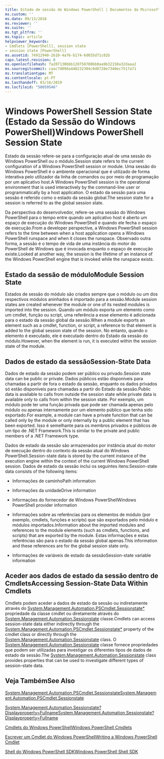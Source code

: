 ```yaml
---
title: Estado de sessão do Windows PowerShell | Documentos da Microsoft
ms.custom: ''
ms.date: 09/13/2016
ms.reviewer: ''
ms.suite: ''
ms.tgt_pltfrm: ''
ms.topic: article
helpviewer_keywords:
- Cmdlets [PowerShell], session state
- session state [PowerShell]
ms.assetid: 74912940-2b10-4a76-b174-6d035d71c02b
caps.latest.revision: 8
ms.openlocfilehash: fa207130bbb120750780bb0aa9b32150a32daaa2
ms.sourcegitcommit: caac7d098a448232304c9d6728e7340ec7517a71
ms.translationtype: MT
ms.contentlocale: pt-PT
ms.lasthandoff: 03/16/2019
ms.locfileid: "58059546"
---
```

# <a name="windows-powershell-session-state"></a><span data-ttu-id="416a8-102">Windows PowerShell Session State (Estado da Sessão do Windows PowerShell)</span><span class="sxs-lookup"><span data-stu-id="416a8-102">Windows PowerShell Session State</span></span>

<span data-ttu-id="416a8-103">Estado da sessão refere-se para a configuração atual de uma sessão do Windows PowerShell ou o módulo.</span><span class="sxs-lookup"><span data-stu-id="416a8-103">Session state refers to the current configuration of a Windows PowerShell session or module.</span></span> <span data-ttu-id="416a8-104">Uma sessão do Windows PowerShell é o ambiente operacional que é utilizado de forma interativa pelo utilizador da linha de comandos ou por meio de programação por um aplicativo host.</span><span class="sxs-lookup"><span data-stu-id="416a8-104">A Windows PowerShell session is the operational environment that is used interactively by the command-line user or programmatically by a host application.</span></span> <span data-ttu-id="416a8-105">O estado da sessão para uma sessão é referido como o estado da sessão global.</span><span class="sxs-lookup"><span data-stu-id="416a8-105">The session state for a session is referred to as the global session state.</span></span>

<span data-ttu-id="416a8-106">Da perspectiva do desenvolvedor, refere-se uma sessão do Windows PowerShell para o tempo entre quando um aplicativo host é aberto um espaço de execução do Windows PowerShell e quando ele fecha o espaço de execução.</span><span class="sxs-lookup"><span data-stu-id="416a8-106">From a developer perspective, a Windows PowerShell session refers to the time between when a host application opens a Windows PowerShell runspace and when it closes the runspace.</span></span> <span data-ttu-id="416a8-107">Observado outra forma, a sessão é o tempo de vida de uma instância do motor do PowerShell de Windows que é invocada enquanto o espaço de execução existe.</span><span class="sxs-lookup"><span data-stu-id="416a8-107">Looked at another way, the session is the lifetime of an instance of the Windows PowerShell engine that is invoked while the runspace exists.</span></span>

## <a name="module-session-state"></a><span data-ttu-id="416a8-108">Estado da sessão de módulo</span><span class="sxs-lookup"><span data-stu-id="416a8-108">Module Session State</span></span>

<span data-ttu-id="416a8-109">Estados de sessão do módulo são criados sempre que o módulo ou um dos respectivos módulos aninhados é importado para a sessão.</span><span class="sxs-lookup"><span data-stu-id="416a8-109">Module session states are created whenever the module or one of its nested modules is imported into the session.</span></span> <span data-ttu-id="416a8-110">Quando um módulo exporta um elemento como um cmdlet, função ou script, uma referência a esse elemento é adicionada para o estado da sessão global da sessão.</span><span class="sxs-lookup"><span data-stu-id="416a8-110">When a module exports an element such as a cmdlet, function, or script, a reference to that element is added to the global session state of the session.</span></span> <span data-ttu-id="416a8-111">No entanto, quando o elemento é executado, ele é executado dentro do Estado da sessão do módulo.</span><span class="sxs-lookup"><span data-stu-id="416a8-111">However, when the element is run, it is executed within the session state of the module.</span></span>

## <a name="session-state-data"></a><span data-ttu-id="416a8-112">Dados de estado da sessão</span><span class="sxs-lookup"><span data-stu-id="416a8-112">Session-State Data</span></span>

<span data-ttu-id="416a8-113">Dados de estado da sessão podem ser público ou privado.</span><span class="sxs-lookup"><span data-stu-id="416a8-113">Session state data can be public or private.</span></span> <span data-ttu-id="416a8-114">Dados públicos estão disponíveis para chamadas a partir de fora o estado da sessão, enquanto os dados privados só estão disponíveis para chamadas a partir do Estado da sessão.</span><span class="sxs-lookup"><span data-stu-id="416a8-114">Public data is available to calls from outside the session state while private data is available only to calls from within the session state.</span></span> <span data-ttu-id="416a8-115">Por exemplo, um módulo pode ter uma função privada que pode ser chamada apenas pelo módulo ou apenas internamente por um elemento público que tenha sido exportado.</span><span class="sxs-lookup"><span data-stu-id="416a8-115">For example, a module can have a private function that can be called only by the module or only internally by a public element that has been exported.</span></span> <span data-ttu-id="416a8-116">Isso é semelhante para os membros privados e públicos de um tipo de .NET Framework.</span><span class="sxs-lookup"><span data-stu-id="416a8-116">This is similar to the private and public members of a .NET Framework type.</span></span>

<span data-ttu-id="416a8-117">Dados de estado da sessão são armazenados por instância atual do motor de execução dentro do contexto da sessão atual do Windows PowerShell.</span><span class="sxs-lookup"><span data-stu-id="416a8-117">Session-state data is stored by the current instance of the execution engine within the context of the current Windows PowerShell session.</span></span> <span data-ttu-id="416a8-118">Dados de estado da sessão inclui os seguintes itens:</span><span class="sxs-lookup"><span data-stu-id="416a8-118">Session-state data consists of the following items:</span></span>

- <span data-ttu-id="416a8-119">Informações de caminho</span><span class="sxs-lookup"><span data-stu-id="416a8-119">Path information</span></span>

- <span data-ttu-id="416a8-120">Informações da unidade</span><span class="sxs-lookup"><span data-stu-id="416a8-120">Drive information</span></span>

- <span data-ttu-id="416a8-121">Informações do fornecedor de Windows PowerShell</span><span class="sxs-lookup"><span data-stu-id="416a8-121">Windows PowerShell provider information</span></span>

- <span data-ttu-id="416a8-122">Informações sobre as referências para os elementos de módulo (por exemplo, cmdlets, funções e scripts) que são exportados pelo módulo e módulos importados.</span><span class="sxs-lookup"><span data-stu-id="416a8-122">Information about the imported modules and references to the module elements (such as cmdlets, functions, and scripts) that are exported by the module.</span></span> <span data-ttu-id="416a8-123">Estas informações e estas referências são para o estado da sessão global apenas.</span><span class="sxs-lookup"><span data-stu-id="416a8-123">This information and these references are for the global session state only.</span></span>

- <span data-ttu-id="416a8-124">Informações de variáveis de estado da sessão</span><span class="sxs-lookup"><span data-stu-id="416a8-124">Session-state variable information</span></span>

## <a name="accessing-session-state-data-within-cmdlets"></a><span data-ttu-id="416a8-125">Aceder aos dados de estado da sessão dentro de Cmdlets</span><span class="sxs-lookup"><span data-stu-id="416a8-125">Accessing Session-State Data Within Cmdlets</span></span>

<span data-ttu-id="416a8-126">Cmdlets podem aceder a dados de estado da sessão ou indiretamente através do [System.Management.Automation.PSCmdlet.Sessionstate\*](/dotnet/api/System.Management.Automation.PSCmdlet.SessionState) propriedade da classe cmdlet ou diretamente através do [ System.Management.Automation.Sessionstate](/dotnet/api/System.Management.Automation.SessionState) classe.</span><span class="sxs-lookup"><span data-stu-id="416a8-126">Cmdlets can access session-state data either indirectly through the [System.Management.Automation.PSCmdlet.Sessionstate\*](/dotnet/api/System.Management.Automation.PSCmdlet.SessionState) property of the cmdlet class or directly through the [System.Management.Automation.Sessionstate](/dotnet/api/System.Management.Automation.SessionState) class.</span></span> <span data-ttu-id="416a8-127">O [System.Management.Automation.Sessionstate](/dotnet/api/System.Management.Automation.SessionState) classe fornece propriedades que podem ser utilizadas para investigar os diferentes tipos de dados de estado da sessão.</span><span class="sxs-lookup"><span data-stu-id="416a8-127">The [System.Management.Automation.Sessionstate](/dotnet/api/System.Management.Automation.SessionState) class provides properties that can be used to investigate different types of session-state data.</span></span>

## <a name="see-also"></a><span data-ttu-id="416a8-128">Veja Também</span><span class="sxs-lookup"><span data-stu-id="416a8-128">See Also</span></span>

[<span data-ttu-id="416a8-129">System.Management.Automation.PSCmdlet.Sessionstate</span><span class="sxs-lookup"><span data-stu-id="416a8-129">System.Management.Automation.PSCmdlet.Sessionstate</span></span>](/dotnet/api/System.Management.Automation.PSCmdlet.SessionState)

[<span data-ttu-id="416a8-130">System.Management.Automation.Sessionstate?Displayproperty=Fullname</span><span class="sxs-lookup"><span data-stu-id="416a8-130">System.Management.Automation.Sessionstate?Displayproperty=Fullname</span></span>](/dotnet/api/System.Management.Automation.SessionState)

[<span data-ttu-id="416a8-131">Cmdlets do Windows PowerShell</span><span class="sxs-lookup"><span data-stu-id="416a8-131">Windows PowerShell Cmdlets</span></span>](./cmdlet-overview.md)

[<span data-ttu-id="416a8-132">Escrever um Cmdlet do Windows PowerShell</span><span class="sxs-lookup"><span data-stu-id="416a8-132">Writing a Windows PowerShell Cmdlet</span></span>](./writing-a-windows-powershell-cmdlet.md)

[<span data-ttu-id="416a8-133">Shell do Windows PowerShell SDK</span><span class="sxs-lookup"><span data-stu-id="416a8-133">Windows PowerShell Shell SDK</span></span>](../windows-powershell-reference.md)
